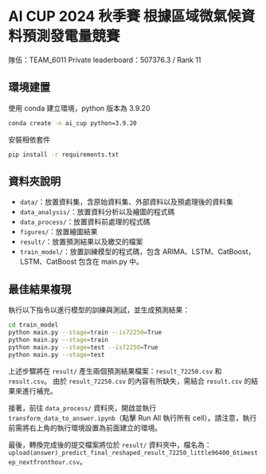 # AI CUP 2024 秋季賽 根據區域微氣候資料預測發電量競賽

隊伍：TEAM_6011
Private leaderboard：507376.3 / Rank 11

## 環境建置
使用 conda 建立環境，python 版本為 3.9.20
```bash
conda create -n ai_cup python=3.9.20
```

安裝相依套件
```bash
pip install -r requirements.txt
```

## 資料夾說明
- `data/`：放置資料集，含原始資料集、外部資料以及預處理後的資料集
- `data_analysis/`：放置資料分析以及繪圖的程式碼
- `data_process/`：放置資料前處理的程式碼
- `figures/`：放置繪圖結果
- `result/`：放置預測結果以及繳交的檔案
- `train_model/`：放置訓練模型的程式碼，包含 ARIMA、LSTM、CatBoost，LSTM、CatBoost 包含在 main.py 中。

## 最佳結果複現
執行以下指令以進行模型的訓練與測試，並生成預測結果：

```bash
cd train_model
python main.py --stage=train --is72250=True
python main.py --stage=train
python main.py --stage=test --is72250=True
python main.py --stage=test
```

上述步驟將在 `result/` 產生兩個預測結果檔案：`result_72250.csv` 和 `result.csv`。
由於 `result_72250.csv` 的內容有所缺失，需結合 `result.csv` 的結果來進行補充。

接著，前往 `data_process/` 資料夾，開啟並執行 `transform_data_to_answer.ipynb`（點擊 Run All 執行所有 cell）。請注意，執行前需將右上角的執行環境設置為前面建立的環境。

最後，轉換完成後的提交檔案將位於 `result/` 資料夾中，檔名為： `upload(answer)_predict_final_reshaped_result_72250_little96400_6timestep_nextfronthour.csv`。